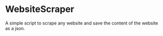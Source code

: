 # WebsiteScraper
A simple script to scrape any website and save the content of the website as a json. 

